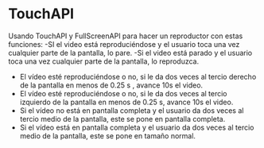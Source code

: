 # TouchAPI
Usando TouchAPI y FullScreenAPI para hacer un reproductor con estas funciones:
-SI el video está reproduciéndose y el usuario toca una vez cualquier parte de la pantalla, lo pare.
-Si el video está parado y el usuario toca una vez cualquier parte de la pantalla, lo reproduzca.
- El vídeo esté reproduciéndose o no, si le da dos veces al tercio derecho de la pantalla en menos de 0.25 s , avance 10s el video.
- El vídeo esté reproduciéndose o no, si le da dos veces al tercio izquierdo de la pantalla en menos de 0.25 s, avance 10s el video.
- Si el vídeo no está en pantalla completa y el usuario da dos veces al tercio medio de la pantalla, este se pone en pantalla completa.
- Si el vídeo está en pantalla completa y el usuario da dos veces al tercio medio de la pantalla, este se pone en tamaño normal.
